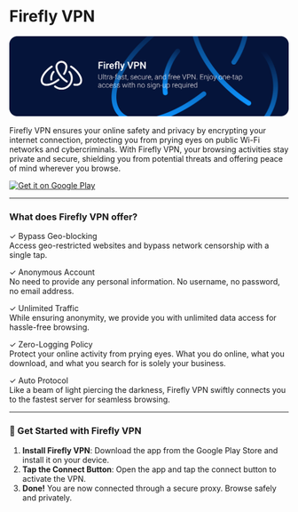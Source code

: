 # Firefly VPN

![Header](https://raw.githubusercontent.com/Fireflyvpn/Android/6fe8bb195bf57f7e89fdd2e44b2bd853cf0790c3/header.svg)

<p align="left" style="display: flex; align-items: flex-start;">
    Firefly VPN ensures your online safety and privacy by encrypting your internet connection, protecting you from prying eyes on public Wi-Fi networks and cybercriminals. With Firefly VPN, your browsing activities stay private and secure, shielding you from potential threats and offering peace of mind wherever you browse.
  </span>
</p>

[![Get it on Google Play](https://upload.wikimedia.org/wikipedia/commons/7/78/Google_Play_Store_badge_EN.svg)](https://play.google.com/store/apps/details?id=com.fireflyvpn)

<hr>

<h3> What does Firefly VPN offer?</h3>

✓ Bypass Geo-blocking <br>
Access geo-restricted websites and bypass network censorship with a single tap.

✓ Anonymous Account <br>
No need to provide any personal information. No username, no password, no email address. 

✓ Unlimited Traffic <br>
While ensuring anonymity, we provide you with unlimited data access for hassle-free browsing.

✓ Zero-Logging Policy <br>
Protect your online activity from prying eyes. What you do online, what you download, and what you search for is solely your business.

✓ Auto Protocol <br>
Like a beam of light piercing the darkness, Firefly VPN swiftly connects you to the fastest server for seamless browsing.

---
<h3>🚀 Get Started with Firefly VPN</h3>

1. **Install Firefly VPN**: Download the app from the Google Play Store and install it on your device.  
2. **Tap the Connect Button**: Open the app and tap the connect button to activate the VPN.  
3. **Done!** You are now connected through a secure proxy. Browse safely and privately.  



